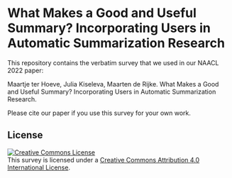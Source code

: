 # What Makes a Good and Useful Summary? Incorporating Users in Automatic Summarization Research

This repository contains the verbatim survey that we used in our NAACL 2022 paper: 

Maartje ter Hoeve, Julia Kiseleva, Maarten de Rijke. What Makes a Good and Useful Summary? Incorporating Users in Automatic Summarization Research.

Please cite our paper if you use this survey for your own work.

## License

<a rel="license" href="http://creativecommons.org/licenses/by/4.0/"><img alt="Creative Commons License" style="border-width:0" src="https://i.creativecommons.org/l/by/4.0/88x31.png" /></a><br />This survey is licensed under a <a rel="license" href="http://creativecommons.org/licenses/by/4.0/">Creative Commons Attribution 4.0 International License</a>.
